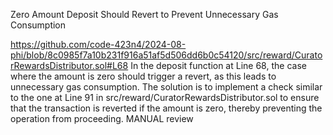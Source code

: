 Zero Amount Deposit Should Revert to Prevent Unnecessary Gas Consumption

https://github.com/code-423n4/2024-08-phi/blob/8c0985f7a10b231f916a51af5d506dd6b0c54120/src/reward/CuratorRewardsDistributor.sol#L68 
In the deposit function at Line 68, the case where the amount is zero should trigger a revert, as this leads to unnecessary gas consumption. The solution is to implement a check similar to the one at Line 91 in src/reward/CuratorRewardsDistributor.sol to ensure that the transaction is reverted if the amount is zero, thereby preventing the operation from proceeding.
MANUAL review